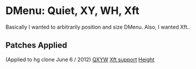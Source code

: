 DMenu: Quiet, XY, WH, Xft
=========================
Basically I wanted to arbitrarily position and size DMenu. Also, I wanted Xft..

Patches Applied 
---------------
(Applied to hg clone June 6 / 2012)
[QXYW](http://github.com/baskerville/dmenu_qxyw)
[Xft support](http://aur.archlinux.org/packages.php?ID=59497)
[Height](http://aur.archlinux.org/packages.php?ID=59497)
